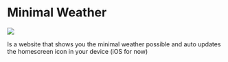 # Minimal Weather

![](http://nimbus.minimalweather.com/assets/img/icon.png)

Is a website that shows you the minimal weather possible and auto updates the
homescreen icon in your device (iOS for now)
